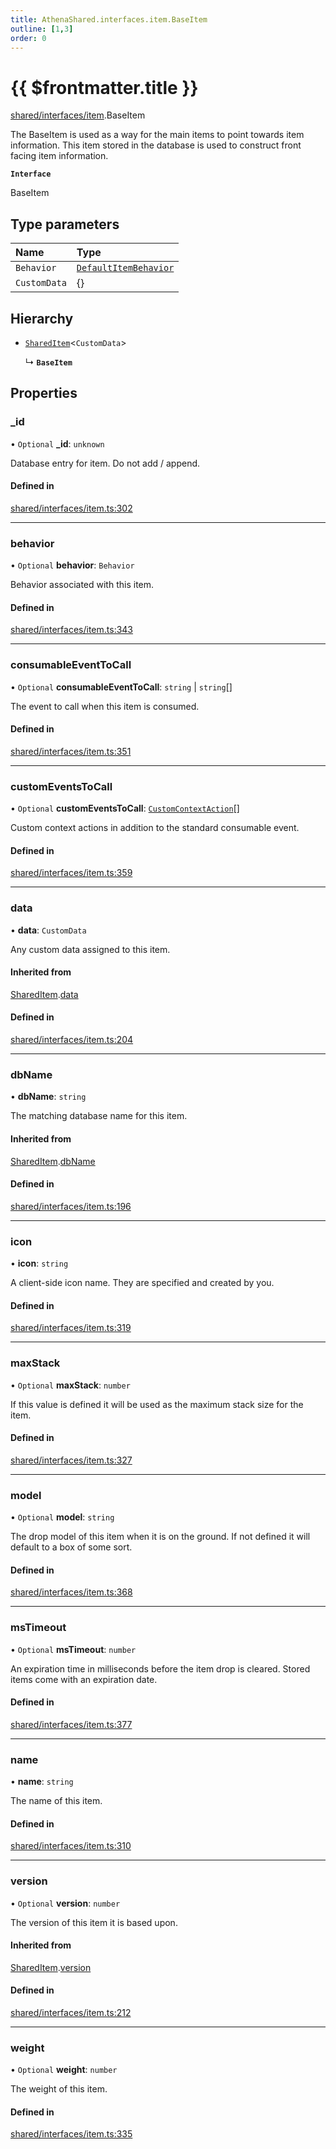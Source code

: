 ```yaml
---
title: AthenaShared.interfaces.item.BaseItem
outline: [1,3]
order: 0
---
```


# {{ $frontmatter.title }}


[shared/interfaces/item](../modules/shared_interfaces_item.md).BaseItem

The BaseItem is used as a way for the main items to point towards item information.
This item stored in the database is used to construct front facing item information.

**`Interface`**

BaseItem

## Type parameters

| Name | Type |
| :------ | :------ |
| `Behavior` | [`DefaultItemBehavior`](shared_interfaces_item_DefaultItemBehavior.md) |
| `CustomData` | {} |

## Hierarchy

- [`SharedItem`](shared_interfaces_item_SharedItem.md)<`CustomData`\>

  ↳ **`BaseItem`**

## Properties

### \_id

• `Optional` **\_id**: `unknown`

Database entry for item. Do not add / append.

#### Defined in

[shared/interfaces/item.ts:302](https://github.com/Stuyk/altv-athena/blob/8499342/src/core/shared/interfaces/item.ts#L302)

___

### behavior

• `Optional` **behavior**: `Behavior`

Behavior associated with this item.

#### Defined in

[shared/interfaces/item.ts:343](https://github.com/Stuyk/altv-athena/blob/8499342/src/core/shared/interfaces/item.ts#L343)

___

### consumableEventToCall

• `Optional` **consumableEventToCall**: `string` \| `string`[]

The event to call when this item is consumed.

#### Defined in

[shared/interfaces/item.ts:351](https://github.com/Stuyk/altv-athena/blob/8499342/src/core/shared/interfaces/item.ts#L351)

___

### customEventsToCall

• `Optional` **customEventsToCall**: [`CustomContextAction`](shared_interfaces_item_CustomContextAction.md)[]

Custom context actions in addition to the standard consumable event.

#### Defined in

[shared/interfaces/item.ts:359](https://github.com/Stuyk/altv-athena/blob/8499342/src/core/shared/interfaces/item.ts#L359)

___

### data

• **data**: `CustomData`

Any custom data assigned to this item.

#### Inherited from

[SharedItem](shared_interfaces_item_SharedItem.md).[data](shared_interfaces_item_SharedItem.md#data)

#### Defined in

[shared/interfaces/item.ts:204](https://github.com/Stuyk/altv-athena/blob/8499342/src/core/shared/interfaces/item.ts#L204)

___

### dbName

• **dbName**: `string`

The matching database name for this item.

#### Inherited from

[SharedItem](shared_interfaces_item_SharedItem.md).[dbName](shared_interfaces_item_SharedItem.md#dbName)

#### Defined in

[shared/interfaces/item.ts:196](https://github.com/Stuyk/altv-athena/blob/8499342/src/core/shared/interfaces/item.ts#L196)

___

### icon

• **icon**: `string`

A client-side icon name.
They are specified and created by you.

#### Defined in

[shared/interfaces/item.ts:319](https://github.com/Stuyk/altv-athena/blob/8499342/src/core/shared/interfaces/item.ts#L319)

___

### maxStack

• `Optional` **maxStack**: `number`

If this value is defined it will be used as the maximum stack size for the item.

#### Defined in

[shared/interfaces/item.ts:327](https://github.com/Stuyk/altv-athena/blob/8499342/src/core/shared/interfaces/item.ts#L327)

___

### model

• `Optional` **model**: `string`

The drop model of this item when it is on the ground.
If not defined it will default to a box of some sort.

#### Defined in

[shared/interfaces/item.ts:368](https://github.com/Stuyk/altv-athena/blob/8499342/src/core/shared/interfaces/item.ts#L368)

___

### msTimeout

• `Optional` **msTimeout**: `number`

An expiration time in milliseconds before the item drop is cleared.
Stored items come with an expiration date.

#### Defined in

[shared/interfaces/item.ts:377](https://github.com/Stuyk/altv-athena/blob/8499342/src/core/shared/interfaces/item.ts#L377)

___

### name

• **name**: `string`

The name of this item.

#### Defined in

[shared/interfaces/item.ts:310](https://github.com/Stuyk/altv-athena/blob/8499342/src/core/shared/interfaces/item.ts#L310)

___

### version

• `Optional` **version**: `number`

The version of this item it is based upon.

#### Inherited from

[SharedItem](shared_interfaces_item_SharedItem.md).[version](shared_interfaces_item_SharedItem.md#version)

#### Defined in

[shared/interfaces/item.ts:212](https://github.com/Stuyk/altv-athena/blob/8499342/src/core/shared/interfaces/item.ts#L212)

___

### weight

• `Optional` **weight**: `number`

The weight of this item.

#### Defined in

[shared/interfaces/item.ts:335](https://github.com/Stuyk/altv-athena/blob/8499342/src/core/shared/interfaces/item.ts#L335)
